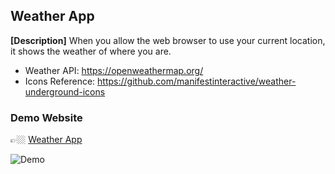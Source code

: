 ## Weather App

**[Description]** When you allow the web browser to use your current location, it shows the weather of where you are.

* Weather API: https://openweathermap.org/ 
* Icons Reference: https://github.com/manifestinteractive/weather-underground-icons



### Demo Website

👉🏼 [Weather App]([https://cocky-goldstine-168cea.netlify.app](https://cocky-goldstine-168cea.netlify.app/))

![Demo](../currency-converter/md-images/Demo.png)